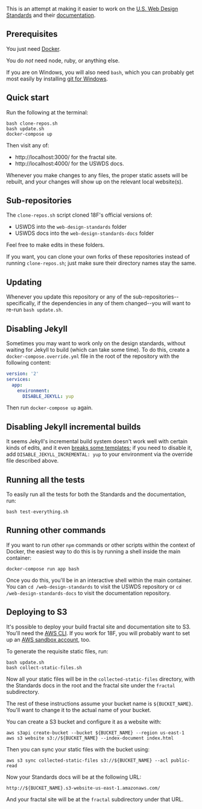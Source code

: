 This is an attempt at making it easier to work on the
[U.S. Web Design Standards][] and their [documentation][].

## Prerequisites

You just need [Docker][].

You do *not* need node, ruby, or anything else.

If you are on Windows, you will also need `bash`, which you can probably
get most easily by installing [git for Windows][].

## Quick start

Run the following at the terminal:

```
bash clone-repos.sh
bash update.sh
docker-compose up
```

Then visit any of:

  * http://localhost:3000/ for the fractal site.
  * http://localhost:4000/ for the USWDS docs.

Whenever you make changes to any files, the proper static assets
will be rebuilt, and your changes will show up on the relevant local
website(s).

## Sub-repositories

The `clone-repos.sh` script cloned 18F's official versions of:

  * USWDS into the `web-design-standards` folder
  * USWDS docs into the `web-design-standards-docs` folder

Feel free to make edits in these folders.

If you want, you can clone your own forks of these repositories
instead of running `clone-repos.sh`; just make sure their directory
names stay the same.

## Updating

Whenever you update this repository or any of the
sub-repositories--specifically, if the dependencies in any of them
changed--you will want to re-run `bash update.sh`.

## Disabling Jekyll

Sometimes you may want to work only on the design standards, without
waiting for Jekyll to build (which can take some time). To do this,
create a `docker-compose.override.yml` file in the root of the
repository with the following content:

```yaml
version: '2'
services:
  app:
    environment:
      DISABLE_JEKYLL: yup
```

Then run `docker-compose up` again.

## Disabling Jekyll incremental builds

It seems Jekyll's incremental build system doesn't work well with
certain kinds of edits, and it even [breaks some templates][]; if you
need to disable it, add `DISABLE_JEKYLL_INCREMENTAL: yup` to your
environment via the override file described above.

[breaks some templates]: https://github.com/jekyll/jekyll/issues/4112

## Running all the tests

To easily run all the tests for both the Standards and the documentation,
run:

```
bash test-everything.sh
```

## Running other commands

If you want to run other `npm` commands or other scripts within
the context of Docker, the easiest way to do this is by running a
shell inside the main container:

```
docker-compose run app bash
```

Once you do this, you'll be in an interactive shell within the main
container. You can `cd /web-design-standards` to visit the USWDS repository
or `cd /web-design-standards-docs` to visit the documentation repository.

## Deploying to S3

It's possible to deploy your build fractal site and documentation site
to S3. You'll need the [AWS CLI][]. If you work for 18F, you will
probably want to set up an [AWS sandbox account][], too.

To generate the requisite static files, run:

```
bash update.sh
bash collect-static-files.sh
```

Now all your static files will be in the `collected-static-files` directory,
with the Standards docs in the root and the fractal site under the
`fractal` subdirectory.

The rest of these instructions assume your bucket name is `${BUCKET_NAME}`.
You'll want to change it to the actual name of your bucket.

You can create a S3 bucket and configure it as a website with:

```
aws s3api create-bucket --bucket ${BUCKET_NAME} --region us-east-1
aws s3 website s3://${BUCKET_NAME} --index-document index.html
```

Then you can sync your static files with the bucket using:

```
aws s3 sync collected-static-files s3://${BUCKET_NAME} --acl public-read
```

Now your Standards docs will be at the following URL:

```
http://${BUCKET_NAME}.s3-website-us-east-1.amazonaws.com/
```

And your fractal site will be at the `fractal` subdirectory under that URL.

[Docker]: https://www.docker.com/community-edition
[git for Windows]: https://git-for-windows.github.io/
[U.S. Web Design Standards]: https://github.com/18F/web-design-standards
[documentation]: https://github.com/18F/web-design-standards-docs
[AWS CLI]: https://aws.amazon.com/cli/
[AWS sandbox account]: https://before-you-ship.18f.gov/infrastructure/sandbox/
